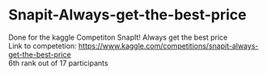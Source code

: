 # Snapit-Always-get-the-best-price

Done for the kaggle Competiton SnapIt! Always get the best price
<br>
Link to competetion: https://www.kaggle.com/competitions/snapit-always-get-the-best-price
<br>
6th rank out of 17 participants

